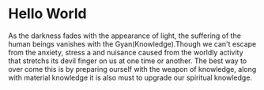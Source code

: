 # Hello World
As the darkness fades with the appearance of light, the suffering of the human beings vanishes with the Gyan(Knowledge).Though we can't escape from the anxiety, stress a and nuisance caused from the worldly activity that stretchs its devil finger on us at one time or another. The best way to over come this is by preparing ourself with the weapon of knowledge, along with material knowledge it is also must to upgrade our spiritual knowledge.

